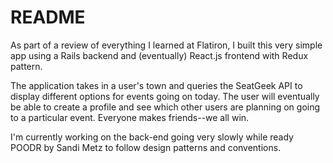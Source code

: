 # README

As part of a review of everything I learned at Flatiron, I built this very simple app using a Rails backend and (eventually) React.js frontend with Redux pattern.

The application takes in a user's town and queries the SeatGeek API to display different options for events going on today. The user will eventually be able to create a profile and see which other users are planning on going to a particular event. Everyone makes friends--we all win.

I'm currently working on the back-end going very slowly while ready POODR by Sandi Metz to follow design patterns and conventions.
